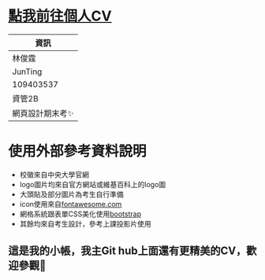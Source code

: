 # [點我前往個人CV](https://109403537.github.io/)
|    資訊   |
| -------- |
| 林俊霆    |
| JunTing  |
|  109403537 |
| 資管2B    |
|網頁設計期末考✨|

# 使用外部參考資料說明
+ 校徽來自中央大學官網
+ logo圖片均來自官方網站或維基百科上的logo圖
+ 大頭貼及部分圖片為考生自行準備
+ icon使用來自[fontawesome.com](https://fontawesome.com)
+ 網格系統跟表單CSS美化使用[bootstrap](https://getbootstrap.com/docs/4.3/layout/grid/)
+ 其餘均來自考生設計，參考上課投影片使用



## 這是我的小帳，我主Git hub上面還有更精美的CV，歡迎參觀🎉
